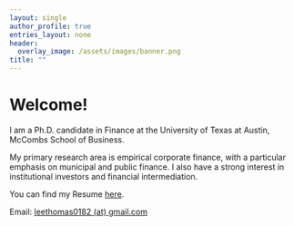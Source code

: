 ```yaml
---
layout: single
author_profile: true
entries_layout: none
header:
  overlay_image: /assets/images/banner.png
title: ""
---
```


# Welcome!

I am a Ph.D. candidate in Finance at the University of Texas at Austin, McCombs School of Business. 

My primary research area is empirical corporate finance, with a particular emphasis on municipal and public finance. I also have a strong interest in institutional investors and financial intermediation.

You can find my Resume [here](../assets/files/Thomas_Lee_Resume_pdf).

Email: [leethomas0182 (at) gmail.com](mailto:leethomas0182@gmail.com)
